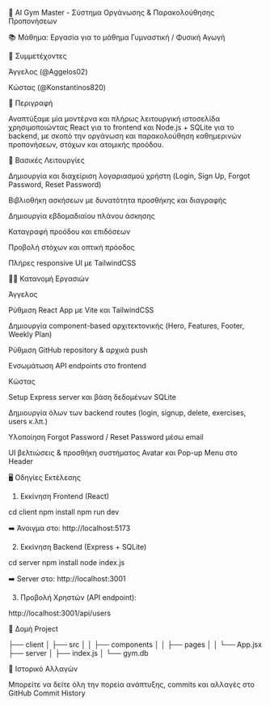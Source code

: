 💪 AI Gym Master - Σύστημα Οργάνωσης & Παρακολούθησης Προπονήσεων

📚 Μάθημα: Εργασία για το μάθημα Γυμναστική / Φυσική Αγωγή

👥 Συμμετέχοντες

Άγγελος (@Aggelos02)

Κώστας (@Konstantinos820)

🧩 Περιγραφή

Αναπτύξαμε μία μοντέρνα και πλήρως λειτουργική ιστοσελίδα χρησιμοποιώντας React για το frontend και Node.js + SQLite για το backend, με σκοπό την οργάνωση και παρακολούθηση καθημερινών προπονήσεων, στόχων και ατομικής προόδου.

🔧 Βασικές Λειτουργίες

Δημιουργία και διαχείριση λογαριασμού χρήστη (Login, Sign Up, Forgot Password, Reset Password)

Βιβλιοθήκη ασκήσεων με δυνατότητα προσθήκης και διαγραφής

Δημιουργία εβδομαδιαίου πλάνου άσκησης

Καταγραφή προόδου και επιδόσεων

Προβολή στόχων και οπτική πρόοδος

Πλήρες responsive UI με TailwindCSS

👨‍🔧 Κατανομή Εργασιών

Άγγελος

Ρύθμιση React App με Vite και TailwindCSS

Δημιουργία component-based αρχιτεκτονικής (Hero, Features, Footer, Weekly Plan)

Ρύθμιση GitHub repository & αρχικά push

Ενσωμάτωση API endpoints στο frontend

Κώστας

Setup Express server και βάση δεδομένων SQLite

Δημιουργία όλων των backend routes (login, signup, delete, exercises, users κ.λπ.)

Υλοποίηση Forgot Password / Reset Password μέσω email

UI βελτιώσεις & προσθήκη συστήματος Avatar και Pop-up Menu στο Header

🖥️ Οδηγίες Εκτέλεσης

1. Εκκίνηση Frontend (React)

cd client
npm install
npm run dev

➡️ Άνοιγμα στο: http://localhost:5173

2. Εκκίνηση Backend (Express + SQLite)

cd server
npm install
node index.js

➡️ Server στο: http://localhost:3001

3. Προβολή Χρηστών (API endpoint):

http://localhost:3001/api/users

📁 Δομή Project

├── client
│   ├── src
│   │   ├── components
│   │   ├── pages
│   │   └── App.jsx
├── server
│   ├── index.js
│   └── gym.db

📝 Ιστορικό Αλλαγών

Μπορείτε να δείτε όλη την πορεία ανάπτυξης, commits και αλλαγές στο GitHub Commit History